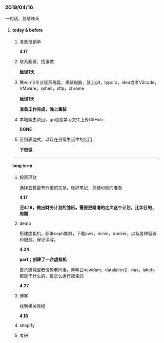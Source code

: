 ### 2019/04/16

一句话，总结昨天

1. #### today & before

   1. 准备报销单

      **4.17**

   2. 联系超哥，找事做

      **延误1天**

   3. 做win10专业版系统盘，重装电脑，装上git，typora，idea或者VScode，VMware，xshell，xftp，chrome

      **延误1天**

      **准备工作完成，晚上重装**

   4. 本地爬虫项目，go语言学习文件上传GitHub

      **DONE**

   5. 正则表达式，以及在日常生活中的应用

      **下班做**

   ------

   #### long term 

   1. 投资理财

      选择五篇最有价值的文章，做好笔记，总结可做的准备

      **4.17**

      **至4.19，做出财务计划的雏形。需要更精准的定义这个计划，比如目的，周期**

   2. demo

      搭建虚拟机，部署ceph集群，下载aws，minio，docker，以及各种容器和服务。保证读写。

      **4.24**

      **part；创建了一台虚拟机**

      自己研究或者请教老同事，弄明白newdam，datalakev2，nas，lakefs都是干什么的，是怎么运行起来的

      **4.27**

   3. 博客

      找到相关教程

      **4.18**

   4. shopify

   5. 考研

